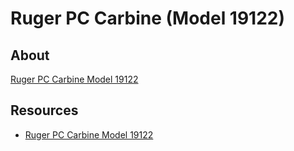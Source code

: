 # Ruger PC Carbine (Model 19122)

## About

[Ruger PC Carbine Model 19122](https://www.ruger.com/products/pcCarbine/specSheets/19122.html)

## Resources

* [Ruger PC Carbine Model 19122](https://www.ruger.com/products/pcCarbine/specSheets/19122.html)

<!-- ## Pictures

## Upgrades

https://sofrep.com/gear/best-upgrades-for-the-ruger-pc-carbine/

Bipod:
https://www.youtube.com/watch?v=itbvnkMMobo
KMW Pod-Loc: https://www.kmwlrs.com/pod-loc
Tanks Speedy Knob: https://www.tanksrifleshop.com/store/tanks-speedy-knob/
PodMod Adapter Basic Kit: https://kahntrol.com/index.php/products-page/podmod/podmods/
Atlas Bipod Rubber Feet: https://www.altusshooting.com/products/atlas-bipod-rubber-feet
Harris S-BRM 6"-9": https://www.gunsmoke.eu/bipods/harris-sbrm-bipod

UTG:
UTG Ultra Slim Handstop - M-LOK
https://www.rockstartactical.com/utg-ultra-slim-handstop-m-lok/

Tandemkross:
“Shock Block” Bolt Buffer for Ruger® PC Carbine™
https://www.tandemkross.com/product.asp?itemid=758

Recoil Spring Retainer for Ruger® PC Carbine™
https://www.tandemkross.com/product.asp?itemid=757

Bolt Release Pin for Ruger® PC Carbine™ (3-Pack)
https://www.tandemkross.com/Bolt-Release-Pin-for-Ruger%C2%AE-PC-Carbine%E2%84%A2-3-Pack_p_670.html

Bolt Head and Extractor Pin Set for Ruger® PC Carbine™
https://www.tandemkross.com/product.asp?itemid=751

“Red Spring” Recoil Spring for Ruger® PC Carbine™
https://www.tandemkross.com/product.asp?itemid=754

“Eagle’s Talon” Extractor for Ruger® PC Carbine™
https://www.tandemkross.com/product.asp?itemid=755

"Victory" Trigger for Ruger® PC Carbine™
https://www.tandemkross.com/product.asp?itemid=514

"Titan" Extended Magazine Release for Ruger® PC Carbine™
https://www.tandemkross.com/product.asp?itemid=623

"Challenger" Charging Handle for Ruger® PC Carbine™
https://www.tandemkross.com/product.asp?itemid=664
-->
